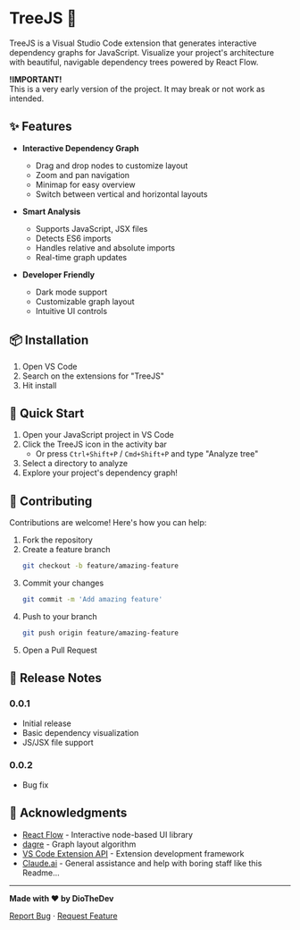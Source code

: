 # TreeJS 🌳

TreeJS is a Visual Studio Code extension that generates interactive dependency graphs for JavaScript. Visualize your project's architecture with beautiful, navigable dependency trees powered by React Flow.

**!IMPORTANT!**\
This is a very early version of the project. It may break or not work as intended.

## ✨ Features

- **Interactive Dependency Graph**

  - Drag and drop nodes to customize layout
  - Zoom and pan navigation
  - Minimap for easy overview
  - Switch between vertical and horizontal layouts

- **Smart Analysis**

  - Supports JavaScript, JSX files
  - Detects ES6 imports
  - Handles relative and absolute imports
  - Real-time graph updates

- **Developer Friendly**
  - Dark mode support
  - Customizable graph layout
  - Intuitive UI controls

## 📦 Installation

1. Open VS Code
2. Search on the extensions for "TreeJS"
3. Hit install

## 🚀 Quick Start

1. Open your JavaScript project in VS Code
2. Click the TreeJS icon in the activity bar
   - Or press `Ctrl+Shift+P` / `Cmd+Shift+P` and type "Analyze tree"
3. Select a directory to analyze
4. Explore your project's dependency graph!

## 🤝 Contributing

Contributions are welcome! Here's how you can help:

1. Fork the repository
2. Create a feature branch
   ```bash
   git checkout -b feature/amazing-feature
   ```
3. Commit your changes
   ```bash
   git commit -m 'Add amazing feature'
   ```
4. Push to your branch
   ```bash
   git push origin feature/amazing-feature
   ```
5. Open a Pull Request

## 📝 Release Notes

### 0.0.1

- Initial release
- Basic dependency visualization
- JS/JSX file support

### 0.0.2

- Bug fix

## 🙏 Acknowledgments

- [React Flow](https://reactflow.dev/) - Interactive node-based UI library
- [dagre](https://github.com/dagrejs/dagre) - Graph layout algorithm
- [VS Code Extension API](https://code.visualstudio.com/api) - Extension development framework
- [Claude.ai](https://claude.ai/new) - General assistance and help with boring staff like this Readme...

---

**Made with ❤️ by DioTheDev**

[Report Bug](https://github.com/DionisisChris/treejs/issues) · [Request Feature](https://github.com/DionisisChris/treejs/issues)
